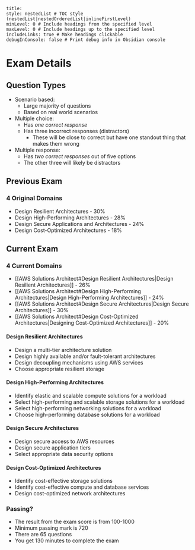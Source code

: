 
```table-of-contents
title: 
style: nestedList # TOC style (nestedList|nestedOrderedList|inlineFirstLevel)
minLevel: 0 # Include headings from the specified level
maxLevel: 0 # Include headings up to the specified level
includeLinks: true # Make headings clickable
debugInConsole: false # Print debug info in Obsidian console
```
# Exam Details
## Question Types
- Scenario based:
	- Large majority of questions
	- Based on real world scenarios
- Multiple choice:
	- Has *one correct response*
	- Has three incorrect responses (distractors)
		- These will be close to correct but have one standout thing that makes them wrong
- Multiple response:
	- Has *two correct responses* out of five options
	- The other three will likely be distractors
## Previous Exam
### 4 Original Domains
- Design Resilient Architectures - 30%
- Design High-Performing Architectures - 28%
- Design Secure Applications and Architectures - 24%
- Design Cost-Optimized Architectures - 18%
## Current Exam
### 4 Current Domains
- [[AWS Solutions Architect#Design Resilient Architectures|Design Resilient Architectures]] - 26%
- [[AWS Solutions Architect#Design High-Performing Architectures|Design High-Performing Architectures]] - 24%
- [[AWS Solutions Architect#Design Secure Architectures|Design Secure Architectures]] - 30%
- [[AWS Solutions Architect#Design Cost-Optimized Architectures|Designing Cost-Optimized Architectures]] - 20%
#### Design Resilient Architectures
- Design a multi-tier architecture solution
- Design highly available and/or fault-tolerant architectures
- Design decoupling mechanisms using AWS services
- Choose appropriate resilient storage
#### Design High-Performing Architectures
- Identify elastic and scalable compute solutions for a workload
- Select high-performing and scalable storage solutions for a workload
- Select high-performing networking solutions for a workload
- Choose high-performing database solutions for a workload
#### Design Secure Architectures
- Design secure access to AWS resources
- Design secure application tiers
- Select appropriate data security options
#### Design Cost-Optimized Architectures
- Identify cost-effective storage solutions
- Identify cost-effective compute and database services
- Design cost-optimized network architectures

### Passing?
- The result from the exam score is from 100-1000
- Minimum passing mark is 720
- There are 65 questions
- You get 130 minutes to complete the exam

